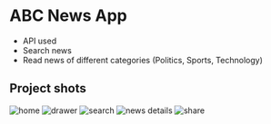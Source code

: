# ABC News App

- API used
- Search news
- Read news of different categories (Politics, Sports, Technology)

## Project shots
![home](https://github.com/Mehedihasan1998/News_Application/assets/56060082/8412b92a-b04c-4c42-b9b5-2a1e9a79a099)  ![drawer](https://github.com/Mehedihasan1998/News_Application/assets/56060082/7ca839a0-2135-471f-8170-6cdea2e40696) 
![search](https://github.com/Mehedihasan1998/News_Application/assets/56060082/f10b60d9-c147-4a03-bd9b-a6e4ab3b15d6)  ![news details](https://github.com/Mehedihasan1998/News_Application/assets/56060082/3eb5f3c4-31d3-4558-9492-bc781f2e1952)  ![share](https://github.com/Mehedihasan1998/News_Application/assets/56060082/2415ad9e-050f-4054-87f5-0736a6732914) 
